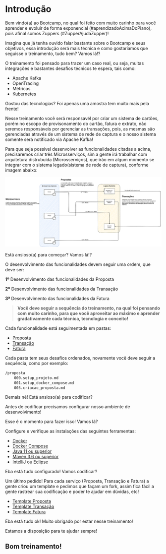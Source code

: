 # Introdução

Bem vindo(a) ao Bootcamp, no qual foi feito com muito carinho para você aprender e evoluir de forma exponencial 
(#aprendizadoAcimaDoPlano), pois afinal somos Zuppers (#ZupperAjudaZupper)!

Imagina que já tenha ouvido falar bastante sobre o Bootcamp e seus objetivos, essa introdução será mais técnica e como 
gostaríamos que seguisse o treinamento, tudo bem? Vamos lá!?

O treinamento foi pensado para trazer um caso real, ou seja, muitas integrações e bastantes desafios 
técnicos te espera, tais como:

- Apache Kafka
- OpenTracing
- Métricas
- Kubernetes

Gostou das tecnologias? Foi apenas uma amostra tem muito mais pela frente!

Nesse treinamento você será responsavél por criar um sistema de cartões, porém no escopo de provisonamento do cartão, 
fatura e extrato, não seremos responsáveis por gerenciar as transações, pois, as mesmas são gerenciadas através de um 
sistema de rede de captura e o nosso sistema somente será notificado via Apache Kafka!

Para que seja possível desenvolver as funcionalidades citadas a acima, precisaremos criar três Microsserviços, sim a 
gente irá trabalhar com arquitetura distrubuída (Microsserviços), que irão em algum momento se integrar com o sistema 
legado(sistema de rede de captura), conforme imagem abaixo:

![alt text](/images/big-picture.png "Big Picture")

Está ansioso(a) para começar? Vamos lá!?

O desenvolvimento das funcionalidades devem seguir uma ordem, que deve ser:

**1º** Desenvolvimento das funcionalidades da Proposta

**2º** Desenvolvimento das funcionalidades da Transação

**3ª** Desenvolvimento das funcionalidades da Fatura

> **Você deve seguir a sequência do treinamento, na qual foi pensando com muito carinho, para que você aproveitar ao 
>máximo e aprender gradativamente cada técnica, tecnologia e conceito!**

Cada funcionalidade está seguimentada em pastas:

- [Proposta](https://github.com/claudiooliveirazup/documentacao-cartao-branco/tree/master/proposta)
- [Transação](https://github.com/claudiooliveirazup/documentacao-cartao-branco/tree/master/transacao)
- [Fatura](https://github.com/claudiooliveirazup/documentacao-cartao-branco/tree/master/fatura)

Cada pasta tem seus desafios ordenados, novamente você deve seguir a sequência, como por exemplo:

```text
/proposta
    000.setup_projeto.md
    001.setup_docker_compose.md
    005.criacao_proposta.md
```

Demais né! Está ansioso(a) para codificar?

Antes de codificar precisamos configurar nosso ambiente de desenvolvimento!

Esse é o momento para fazer isso! Vamos lá?

Configure e verifique as instalações das seguintes ferramentas:

* [Docker](https://docs.docker.com/get-docker/)
* [Docker Compose](https://docs.docker.com/compose/install/)
* [Java 11 ou superior](https://www.oracle.com/java/technologies/javase-jdk11-downloads.html)
* [Maven 3.6 ou superior](https://maven.apache.org/install.html)
* [IntelliJ](https://www.jetbrains.com/idea/) ou [Eclipse](https://www.eclipse.org/ide/)

Eba está tudo configurado! Vamos codificar?

Um último pedido! Para cada serviço (Proposta, Transação e Fatura) a gente criou um template e pedimos que façam um fork,
assim fica fácil a gente rastrear sua codificação e poder te ajudar em dúvidas, etc!

- [Template Proposta](https://github.com/luramarchanjozup/bootcamp-template-proposta)
- [Template Transação](https://github.com/luramarchanjozup/bootcamp-template-transacao)
- [Template Fatura](https://github.com/luramarchanjozup/bootcamp-template-fatura)

Eba está tudo ok! Muito obrigado por estar nesse treinamento! 

Estamos a disposição para te ajudar sempre! 

## Bom treinamento!